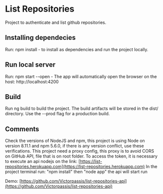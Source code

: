 # List Repositories

Project to authenticate and list github repositories.

## Installing dependecies
Run: npm install - to install as dependencies and run the project locally.

## Run local server
Run: npm start --open - The app will automatically open the browser on the host: http://localhost:4200

## Build
Run ng build to build the project. The build artifacts will be stored in the dist/ directory. Use the --prod flag for a production build.

## Comments
Check the versions of NodeJS and npm, this project is using Node on version 8.11.1 and npm 5.6.0, if there is any version conflict, use these verifications.
This project need a proxy config, this proxy is to avoid CORS on GitHub API, file that is on root folder.
To access the token, it is necessary to execute an api nodejs on the link:
[https://list-repositories.herokuapp.com](https://list-repositories.herokuapp.com)
In the project terminal run: "npm install" then "node app" the api will start run

Demo: [https://github.com/Victorpassis/list-repositories-api](https://github.com/Victorpassis/list-repositories-api)
